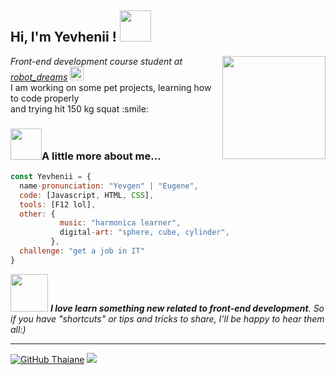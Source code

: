 <h2> Hi, I'm Yevhenii !  <img src="https://media0.giphy.com/media/1oErlCqmxFX54gsxrB/giphy.gif?cid=ecf05e47uh1cajopc0yptv91fohrpef1bjpf57chob993ww0&rid=giphy.gif&ct=s" width="50"></h2>
<img align='right' src="https://media3.giphy.com/media/ZVik7pBtu9dNS/giphy.gif?cid=ecf05e47als2pwdwow4ablldbli7vgjghiujqm7zdvk6tms7&rid=giphy.gif&ct=g" height="165">
<em>Front-end development course student at <a href ="https://robotdreams.cc/uk">robot_dreams</a> <img src="https://kursfinder.ru/media/subject/118085139_110661654087497_8879556297708409773_o.medium.jpg" width="22"></em> <br>
I am working on some pet projects, learning how to code properly <br>and trying hit 150 kg squat :smile:
 


### <img src="https://media0.giphy.com/media/B278fjCLIP6CcwvHPV/giphy.gif" width="50">A little more about me...  

```javascript
const Yevhenii = {
  name-pronunciation: "Yevgen" | "Eugene",
  code: [Javascript, HTML, CSS],
  tools: [F12 lol],
  other: {
           music: "harmonica learner",
           digital-art: "sphere, cube, cylinder",
         },
  challenge: "get a job in IT"
}
```

<img src="https://media1.giphy.com/media/D5eggMLGLClet6bfK8/200w.webp?cid=ecf05e47jb0d69ifcl1u1pp1bwfyemgn1vl0o2b54yh6cgch&rid=200w.webp&ct=s" width="60"> <em><b>I love learn something new related to front-end development</b>. So if you have "shortcuts" or tips and tricks to share, I'll be happy to hear them all:)</em>

---






[![GitHub Thaiane](https://img.shields.io/github/followers/Euro47?label=follow&style=social)](https://github.com/Euro47) 
![](https://komarev.com/ghpvc/?username=EuRo47&color=brightgreen)

